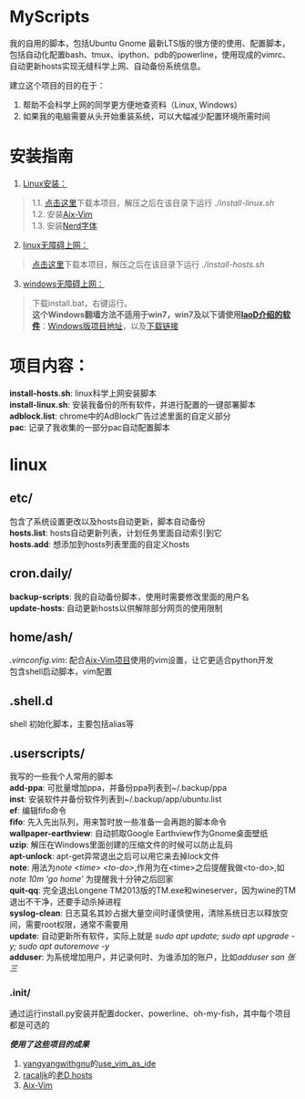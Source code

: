# MyScripts #
我的自用的脚本，包括Ubuntu Gnome 最新LTS版的很方便的使用、配置脚本，包括自动化配置bash、tmux、ipython、pdb的powerline，使用现成的vimrc、自动更新hosts实现无缝科学上网、自动备份系统信息。  

建立这个项目的目的在于：
1. 帮助不会科学上网的同学更方便地查资料（Linux, Windows）
2. 如果我的电脑需要从头开始重装系统，可以大幅减少配置环境所需时间

# 安装指南 #
1. [Linux安装：](https://github.com/the0demiurge/MyScripts/blob/master/install-linux.sh)  
> 1.1. [点击这里](https://github.com/the0demiurge/MyScripts/archive/master.zip)下载本项目，解压之后在该目录下运行 *./install-linux.sh*  
>1.2. 安装[Aix-Vim](https://github.com/DemonCloud/dotfile)  
>1.3. 安装[Nerd字体](https://github.com/ryanoasis/nerd-fonts)  
2. [linux无障碍上网：](https://github.com/the0demiurge/MyScripts/blob/master/install-hosts.sh)  
> [点击这里](https://github.com/the0demiurge/MyScripts/archive/master.zip)下载本项目，解压之后在该目录下运行 *./install-hosts.sh*  
3. [windows无障碍上网：](https://github.com/the0demiurge/MyScripts/tree/master/windows/update-hosts)  
> 下载install.bat，右键运行。  
> **这个Windows翻墙方法不适用于win7，win7及以下请使用[laoD介绍的软件](https://github.com/racaljk/hosts/tree/master/tools)**：[Windows版项目地址](https://github.com/HostsTools/Windows)，以及[下载链接](https://git.io/vX1Pz)  
  
  


# 项目内容： #
**install-hosts.sh**: linux科学上网安装脚本  
**install-linux.sh**: 安装我备份的所有软件，并进行配置的一键部署脚本  
**adblock.list**: chrome中的AdBlock广告过滤里面的自定义部分  
**pac**: 记录了我收集的一部分pac自动配置脚本  
# linux #
## etc/ ##
包含了系统设置更改以及hosts自动更新，脚本自动备份  
**hosts.list**: hosts自动更新列表，计划任务里面自动索引到它  
**hosts.add**: 想添加到hosts列表里面的自定义hosts  
## cron.daily/ ##
**backup-scripts**: 我的自动备份脚本，使用时需要修改里面的用户名  
**update-hosts**: 自动更新hosts以供解除部分网页的使用限制  
## home/ash/ ##
*.vimconfig.vim*: 配合[Aix-Vim项目](https://github.com/DemonCloud/dotfile)使用的vim设置，让它更适合python开发  
包含shell启动脚本，vim配置  
## .shell.d ##
shell 初始化脚本，主要包括alias等  
## .userscripts/ ##
我写的一些我个人常用的脚本  
**add-ppa**: 可批量增加ppa，并备份ppa列表到~/.backup/ppa  
**inst**: 安装软件并备份软件列表到~/.backup/app/ubuntu.list  
**ef**: 编辑fifo命令  
**fifo**: 先入先出队列，用来暂时放一些准备一会再跑的脚本命令  
**wallpaper-earthview**: 自动抓取Google Earthview作为Gnome桌面壁纸  
**uzip**: 解压在Windows里面创建的压缩文件的时候可以防止乱码  
**apt-unlock**: apt-get异常退出之后可以用它来去掉lock文件  
**note**: 用法为*note \<time\> \<to-do\>*,作用为在\<time\>之后提醒我做\<to-do\>,如 *note 10m 'go home'* 为提醒我十分钟之后回家  
**quit-qq**: 完全退出Longene TM2013版的TM.exe和wineserver，因为wine的TM退出不干净，还要手动杀掉进程  
**syslog-clean**: 日志莫名其妙占据大量空间时谨慎使用，清除系统日志以释放空间，需要root权限，通常不需要用  
**update**: 自动更新所有软件，实际上就是 *sudo apt update; sudo apt upgrade -y; sudo apt autoremove -y*  
**adduser**: 为系统增加用户，并记录何时、为谁添加的账户，比如*adduser san 张三*  
### .init/ ###
通过运行install.py安装并配置docker、powerline、oh-my-fish，其中每个项目都是可选的






***使用了这些项目的成果***  
1. [yangyangwithgnu](https://github.com/yangyangwithgnu)的[use_vim_as_ide](https://github.com/yangyangwithgnu/use_vim_as_ide)  
2. [racaljk](https://github.com/racaljk)的[老D hosts](https://github.com/racaljk/hosts)
3. [Aix-Vim](https://github.com/DemonCloud/dotfile)
